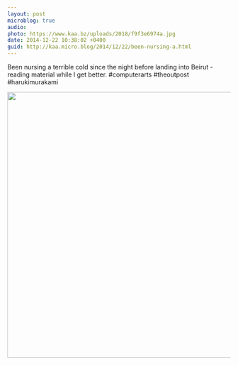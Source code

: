 ```yaml
---
layout: post
microblog: true
audio: 
photo: https://www.kaa.bz/uploads/2018/f9f3e6974a.jpg
date: 2014-12-22 10:38:02 +0400
guid: http://kaa.micro.blog/2014/12/22/been-nursing-a.html
---
```

Been nursing a terrible cold since the night before landing into Beirut - reading material while I get better. #computerarts #theoutpost #harukimurakami

<img src="https://www.kaa.bz/uploads/2018/f9f3e6974a.jpg" width="600" height="600" />
